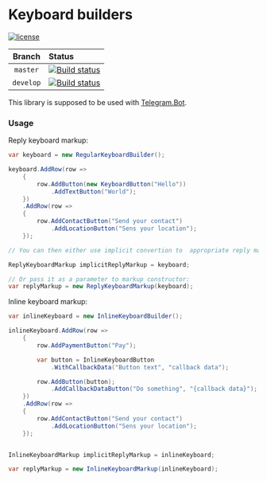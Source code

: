 # Keyboard builders

[![license](https://img.shields.io/github/license/Tuscen/Telegram.Bot.Extensions.KeyboardBuilders.svg)](https://github.com/Tuscen/Telegram.Bot.Extensions.KeyboardBuilders/blob/develop/LICENCE)

| Branch | Status |
|:------:|:-------|
| `master` | [![Build status](https://ci.appveyor.com/api/projects/status/6viiwy5alg7jk84f?svg=true)](https://ci.appveyor.com/project/Tuscen/telegram-bot-extensions-keyboardbuilders/branch/master) |
| `develop` | [![Build status](https://ci.appveyor.com/api/projects/status/6viiwy5alg7jk84f/branch/develop?svg=true)](https://ci.appveyor.com/project/Tuscen/telegram-bot-extensions-keyboardbuilders/branch/develop) |

This library is supposed to be used with [Telegram.Bot](https://github.com/TelegramBots/Telegram.Bot).

### Usage

Reply keyboard markup:

```csharp
var keyboard = new RegularKeyboardBuilder();

keyboard.AddRow(row =>
    {
        row.AddButton(new KeyboardButton("Hello"))
            .AddTextButton("World");
    })
    .AddRow(row =>
    {
        row.AddContactButton("Send your contact")
            .AddLocationButton("Sens your location");
    });

// You can then either use implicit convertion to  appropriate reply markup type:

ReplyKeyboardMarkup implicitReplyMarkup = keyboard;

// Or pass it as a parameter to markup constructor:
var replyMarkup = new ReplyKeyboardMarkup(keyboard);
```

Inline keyboard markup:
```csharp
var inlineKeyboard = new InlineKeyboardBuilder();

inlineKeyboard.AddRow(row =>
    {
        row.AddPaymentButton("Pay");

        var button = InlineKeyboardButton
            .WithCallbackData("Button text", "callback data");

        row.AddButton(button);
            .AddCallbackDataButton("Do something", "{callback data}");
    })
    .AddRow(row =>
    {
        row.AddContactButton("Send your contact")
            .AddLocationButton("Sens your location");
    });


InlineKeyboardMarkup implicitReplyMarkup = inlineKeyboard;

var replyMarkup = new InlineKeyboardMarkup(inlineKeyboard);
```

